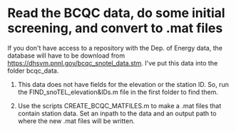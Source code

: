 # Read the BCQC data, do some initial screening, and convert to .mat files

If you don't have access to a repository with the Dep. of Energy data, the database will have to be download from https://dhsvm.pnnl.gov/bcqc_snotel_data.stm. I've put this data into the folder bcqc_data.

1) This data does not have fields for the elevation or the station ID. So, run the FIND_snoTEL_elevation&IDs.m file in the first folder to find them. 

2) Use the scripts CREATE_BCQC_MATFILES.m to make a .mat files that contain station data. Set an inpath to the data and an output path to where the new .mat files will be written.

